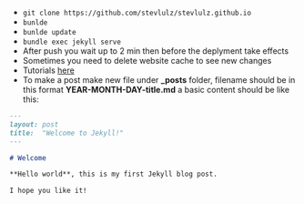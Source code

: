 * `git clone https://github.com/stevlulz/stevlulz.github.io`
* `bunlde`
* `bunlde update`
* `bundle exec jekyll serve`
* After push you wait up to 2 min then before the deplyment take effects
* Sometimes you need to delete website cache to see new changes
* Tutorials [here](https://mmistakes.github.io/minimal-mistakes/docs/configuration/) 
* To make a post make new file under **_posts** folder, filename should be in this format **YEAR-MONTH-DAY-title.md** a basic content should be like this:
```md
---
layout: post
title:  "Welcome to Jekyll!"
---

# Welcome

**Hello world**, this is my first Jekyll blog post.

I hope you like it!
```